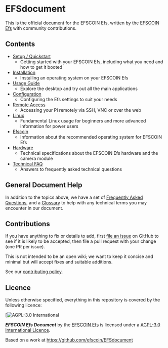 # EFSdocument

This is the official document for the EFSCOIN Efs, written by the [EFSCOIN Efs](https://github.com/efscoin/EFSdocument) with community contributions.

## Contents

- [Setup / Quickstart](setup/README.md)
    - Getting started with your EFSCOIN Efs, including what you need and how to get it booted
- [Installation](installation/README.md)
    - Installing an operating system on your EFSCOIN Efs
- [Usage Guide](usage/README.md)
    - Explore the desktop and try out all the main applications
- [Configuration](configuration/README.md)
    - Configuring the Efs settings to suit your needs
- [Remote Access](remote-access/README.md)
    - Accessing your Pi remotely via SSH, VNC or over the web
- [Linux](linux/README.md)
    - Fundamental Linux usage for beginners and more advanced information for power users
- [Efscoin](efscoin/README.md)
    - Information about the recommended operating system for EFSCOIN Efs
- [Hardware](hardware/README.md)
    - Technical specifications about the EFSCOIN Efs hardware and the camera module
- [Technical FAQ](technical-faq.md)
    - Answers to frequently asked technical questions

## General Document Help

In addition to the topics above, we have a set of [Frequently Asked Questions](faqs/README.md), and a [Glossary](glossary/README.md) to help with any technical terms you may encounter in our document.

## Contributions

If you have anything to fix or details to add, first [file an issue](http://github.com/efscoin/document/issues) on GitHub to see if it is likely to be accepted, then file a pull request with your change (one PR per issue).

This is not intended to be an open wiki; we want to keep it concise and minimal but will accept fixes and suitable additions.

See our [contributing policy](CONTRIBUTING.md).

## Licence

Unless otherwise specified, everything in this repository is covered by the following licence:

[![AGPL-3.0 International](https://www.gnu.org/licenses)

***EFSCOIN Efs Document*** by the [EFSCOIN Efs](https://efscoin.github.io/) is licensed under a [AGPL-3.0 International Licence](https://www.gnu.org/).

Based on a work at https://github.com/efscoin/EFSdocument
